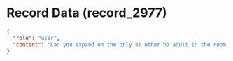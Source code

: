 # Record Data (record_2977)

```json
{
  "role": "user",
  "content": "Can you expand on the only a) other b) adult in the room "
}
```
